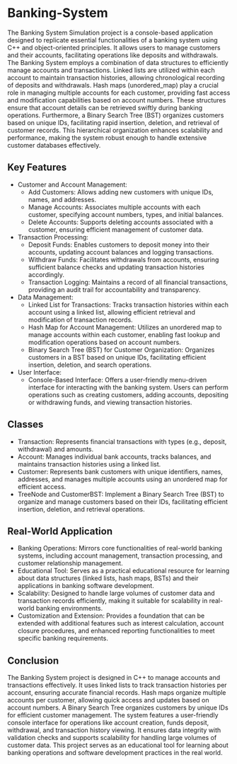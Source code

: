 # Banking-System
The Banking System Simulation project is a console-based application designed to replicate essential functionalities of a banking system using C++ and object-oriented principles. It allows users to manage customers and their accounts, facilitating operations like deposits and withdrawals. The Banking System employs a combination of data structures to efficiently manage accounts and transactions. Linked lists are utilized within each account to maintain transaction histories, allowing chronological recording of deposits and withdrawals. Hash maps (unordered_map) play a crucial role in managing multiple accounts for each customer, providing fast access and modification capabilities based on account numbers. These structures ensure that account details can be retrieved swiftly during banking operations. Furthermore, a Binary Search Tree (BST) organizes customers based on unique IDs, facilitating rapid insertion, deletion, and retrieval of customer records. This hierarchical organization enhances scalability and performance, making the system robust enough to handle extensive customer databases effectively.
## Key Features
  - Customer and Account Management:
    - Add Customers: Allows adding new customers with unique IDs, names, and addresses.
    - Manage Accounts: Associates multiple accounts with each customer, specifying account numbers, types, and initial balances.
    - Delete Accounts: Supports deleting accounts associated with a customer, ensuring efficient management of customer data.
  - Transaction Processing:
    - Deposit Funds: Enables customers to deposit money into their accounts, updating account balances and logging transactions.
    - Withdraw Funds: Facilitates withdrawals from accounts, ensuring sufficient balance checks and updating transaction histories accordingly.
    - Transaction Logging: Maintains a record of all financial transactions, providing an audit trail for accountability and transparency.
  - Data Management:
    - Linked List for Transactions: Tracks transaction histories within each account using a linked list, allowing efficient retrieval and modification of transaction records.
    - Hash Map for Account Management: Utilizes an unordered map to manage accounts within each customer, enabling fast lookup and modification operations based on account numbers.
    - Binary Search Tree (BST) for Customer Organization: Organizes customers in a BST based on unique IDs, facilitating efficient insertion, deletion, and search operations.
  - User Interface:
    - Console-Based Interface: Offers a user-friendly menu-driven interface for interacting with the banking system. Users can perform operations such as creating customers, adding accounts, depositing or withdrawing funds, and viewing transaction histories.

## Classes

- Transaction: Represents financial transactions with types (e.g., deposit, withdrawal) and amounts.
- Account: Manages individual bank accounts, tracks balances, and maintains transaction histories using a linked list.
- Customer: Represents bank customers with unique identifiers, names, addresses, and manages multiple accounts using an unordered map for efficient access.
- TreeNode and CustomerBST: Implement a Binary Search Tree (BST) to organize and manage customers based on their IDs, facilitating efficient insertion, deletion, and retrieval operations.
    
## Real-World Application
  
  - Banking Operations: Mirrors core functionalities of real-world banking systems, including account management, transaction processing, and customer relationship management.
  - Educational Tool: Serves as a practical educational resource for learning about data structures (linked lists, hash maps, BSTs) and their applications in banking software development.
  - Scalability: Designed to handle large volumes of customer data and transaction records efficiently, making it suitable for scalability in real-world banking environments.
  - Customization and Extension: Provides a foundation that can be extended with additional features such as interest calculation, account closure procedures, and enhanced reporting functionalities to meet specific banking requirements.

## Conclusion
The Banking System project is designed in C++ to manage accounts and transactions effectively. It uses linked lists to track transaction histories per account, ensuring accurate financial records. Hash maps organize multiple accounts per customer, allowing quick access and updates based on account numbers. A Binary Search Tree organizes customers by unique IDs for efficient customer management. The system features a user-friendly console interface for operations like account creation, funds deposit, withdrawal, and transaction history viewing. It ensures data integrity with validation checks and supports scalability for handling large volumes of customer data. This project serves as an educational tool for learning about banking operations and software development practices in the real world.
  


     
